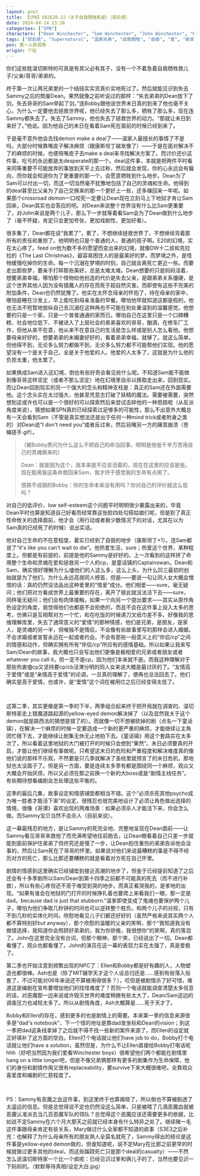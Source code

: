 ```yaml
---
layout: post
title: 【SPN】S02E20-22（关于自我牺牲和爱）（观后感）
date: 2024-04-14 23:30
categories: ["SPN"]
characters: ["Dean Winchester", "Sam Winchester", "John Winchester", "Bobby Singer"]
tags: ["观后感", "Supernatural", "温家兄弟", "自我牺牲", "自毁", "爱", "剧本"]
pov: 第一人称视角
origin: 个站
---
```


你们这些姓温切斯特的可真是有其父必有其子，没有一个不着急着自我牺牲救儿子/父亲/哥哥/弟弟的。

终于第一次让两兄弟里的一个结结实实货真价实地死过了。然后就能见识到失去Sammy之后的颓废Dean。果然就像之前听说过的那样：“失去弟弟的Dean放下了剑，失去哥哥的Sam举起了剑。”连Bobby跟他说世界末日真的到来了他也毫不关心，为什么一定要他去拯救世界呢，他已经失去了那么多，牺牲了那么多，现在连Sammy都失去了。失去了Sammy，他也失去了拯救世界的动力。“那就让末日到来好了。”他说。因为他自己的末日在看着Sam死在面前的时候已经到来了。

于是毫不意外他会去找demon make a deal了——温家人最擅长的事情了不是吗，大部分时候靠嘴皮子解决麻烦（跟康斯坦丁越发像了）——于是在面对解决不了的麻烦的时候，也便用嘴皮子去make a deal来寻找解决方案了。而讨价还价这件事，吃亏的永远都是太desperate的那一个。deal这件事，本就是把两件平时看来同等重要不可能放弃的事放到天平上去过称，然后就会发现，你的心永远会有偏向，而你就会知道你为了更重要的那一个，会愿意牺牲到什么地步。Dean为了Sam可以付出一切，而这一切当然毫不犹豫地包括了自己的灵魂和生命。他得到的deal甚至比父亲为了自己交换来的那一个更好上一些，还多赚回来一年呢。如果那个crossroad demon一口咬死一定要让Dean现在立刻马上下地狱才肯让Sam回来，Dean其实也会答应的吧。对Dean来说整个世界没有什么比Sam更重要了，对John来说是两个儿子，那么下一步就等着看Sam会为了Dean做到什么地步了（毫不怀疑，肯定只会更加夸张，更加戏剧性，更加好看）。

很多集了，Dean都在说“我累了”，累了，不想继续拯救世界了，不想继续背着那所有的责任和重担了。他明明也只是个普通的人，普通的孩子啊。E20的幻境，实在太心疼了。feed on他为数不多的愿望而变出来的幻境，就像DW十二叔和克拉拉的《The Last Christmas》，最容易困住人的是最美好的梦。而梦境之外，是怪物缓慢吃掉你的生命。每一个沉溺在梦境的时刻，自己就会离死亡更近一些。而要走出那些梦，要亲手打碎那些美好，总是太难太难。Dean想要的只是妈妈活着，想要弟弟幸福，哪怕那个怪物给他创造的代价是失去父亲，是跟弟弟关系僵硬，是这个世界其他人因为没有猎魔人的存在而死于超自然灾害。而即使有这些不完美的附加条件，Dean也仍然犹豫了。他实在太怀念母亲的怀抱了，待在母亲的家中，哪怕是睡在沙发上，早上能吃到母亲准备的早餐。哪怕他早就知道这都是假的，他也无法不短暂地放纵自己去沉溺在这种再也不可能在别处重温到的温馨感觉。他想要的只是一个家，只是一个普普通通的家而已。哪怕自己在这里只是一个口碑糟糕、社会地位低下、不被进入了上层社会的弟弟喜欢的哥哥，酗酒，在修车厂工作，但他从来不在意，他从来不在意自己的生活是怎么样或是别人怎么看他。他想要母亲好好的，想要弟弟的未婚妻好好的，看着弟弟幸福，就够了。就这么简单。但他得不到，无论多么努力都做不到，无论多么努力都不可能帮他们实现。他的愿望没有一个是关于自己，全是关于他爱的人。他爱的人太多了，这就是为什么他的负担太重，他太累了。

如果换成Sam进入这幻境，倒也有些好奇会看见些什么呢。不知道Sam能不能做到像哥哥这样坚定（或者不那么坚定）地在幻境里自杀以换取走出来，回到现实。而让Dean回到现实的另一个强大的念头和精神支柱是：真正的Sam还在外面需要他。这个念头实在太过强大，他甚至凭意志打破了妖精的魔法。需要被需要，突然想到这或许也可以是一个很好的可以探索然后来尝试击碎他的一种思路呢（从反派角度来说），猜想如果SPN真的已经探索过足够多的可能性，那么不出意外大概总有一天会看到Sam（不管是真实想法还是出于任何一种mind trick或者附身之类的）对Dean说“I don't need you”或者反过来，然后目睹另一方的痛苦崩溃（苍蝇搓手.gif）。

> （被Bobby质问为什么这么不把自己的命当回事，明明是他爸千辛万苦用自己的灵魂换来的）
>
> Dean：就是因为这个，我本来就不应该活着的，现在在这里的应该是爸。现在能用我这条命救回来Sam，我才终于感觉我的生命有点用了。
>
> 恨铁不成钢的Bobby：你的生命本来没有用吗？你对自己的评价就这么低吗？

对自己的低评价，low self-esteem这个问题平时明明很少暴露出来的，毕竟Dean平时也算是知道自己好看而经常靠这张脸四处勾搭姑娘们呢，但是到了真正性命攸关的选择面前，他才会（用行动或者极少数情况下的对话，尤其在以为Sam真的已经死了的时候）说出实话。

他对自己生命的不在意程度，着实已经到了自毁的地步（康斯坦丁+1）。连Sam都说了“it's like you can't wait to die”。他热爱生活，sure；热爱这个世界，某种程度上。但都是有前提的，前提是他的Sammy是好好的。上一次看到的这样拼了命用整个生命和灵魂在爱和拯救另一个人的cp，是童话镇的Captainswan。Dean和Sam，确实很好理解为什么嗑他们的人这么多，这么上头，为什么凹三最初的创始就是为了他们，为什么永远高居同人榜首，但是——要说一句让同人女大概会憎恨的话：真的仍然没法品出这种爱里的“情爱”成分。他们相爱——sure，毫无疑问；他们把对方看成世界上最重要的存在，离开了彼此就没法活下去——sure，同样毫无疑问；他们会有肉体接触，如果一个向另一个提出要求——其实从原作角色设定的角度，我觉得他们也都是不会拒绝的，而且不会在这件事上投入太多的思考，仿佛只是互相帮对方一个忙，和在吃饭的时候递刀叉纸巾差不多。好像我的思维理解库里，失去了通常意义的“爱情”的那种情感，他们是兄弟，是朋友，是家人，是灵魂的另一半，但唯独不是情侣，不会像有些故事里写的那样会进入婚姻，不会求婚或者宣誓永远在一起或者约会。不会有那些一般意义上的“伴侣/cp”之间的情感和动作，但确实拥有所有“伴侣/cp”所应有的感情基础。所以如果让我来写Sam/Dean的故事，我大概也只会写出他们更像是极相爱的兄弟或者朋友或者whatever you call it，但一定不是cp，因为他们本来就不是。而我这种理解对于那些热衷嗑cp又坚持要cp/cb泾渭分明的同人女来说大概是最讨厌的了。“友情高于爱情”或是“亲情高于爱情”的论调，一旦真的理解了，便再也没法回去了。他们确实是高于爱情，也或许，是“爱情”这个词在被用烂之后已经变得太低了。

<br>

这第二季，其实更像是第一季的下半，两季组合起来终于把开局就在调查的、温切斯特家走上猎魔道路起源的yellow-eyed demon解决掉了（以及显然我关于这个demon就是路西法的猜想是错了的）。而就像一切不想被砍掉的剧（点名一下童话镇），在解决一个麻烦的时候一定要造成一个新的更严重的麻烦，才能继续让主角团忙碌下去，才能继续让剧集无休无止地拍下去。《童话镇》用这个套路实在太多次了，所以看着这里地狱的大门被打开的时候只会想到“果然”。末日必须要真的开启，才能让他们继续有事做呢。只希望这末日的危险和严重程度和解决难度真的像他们说的那样不乐观，不然要是只几季就解决了圣经里就预言了的末日危机，那地狱也太没面子了。但是另一方面，要是连续太多季有都是围绕同一个麻烦，观众又大概会开始厌烦，所以又必须在那之前换一个新的大boss或是“剧情主线任务”。有些期待想看编剧会怎处理这些平衡的。

这季的最后几集，故事设定和情感铺垫都相当不错。这个“必须杀死其他psycho成为唯一胜者才能活下来”的设定，很残忍也很完美地设计了必须让角色做出选择的情境，很像《哥谭》喜欢出现的两难场景：如果必须杀人才能活下来，你会怎么做。而Sammy宝贝当然不会杀人（目前来说）。

这一幕最残忍的地方，是让Sammy的死完全地、完整地呈现在Dean面前——让Sammy看见哥哥来救他了而充满希望地往前跑去，让Dean眼看着自己只差一步就能到面前保护住弟弟了但终究还是慢了一步，让Dean抱住重伤的弟弟告诉他会没事的，然后让Sam死在了哥哥的怀里。如果说对他们来说最糟糕的事是不得不经历对方的死亡，那么比那还要糟糕的就是看着对方死在自己怀里。

剧情的情感到这里确实已经铺垫到接近高潮的地步了，但鉴于已经提前知道了之后还会有十多季剧所以Sam/Dean到第十四季之前都不可能真的死去（而不进行补救），所以有些心疼但还不至于难受到哭的地步。而真正看哭我的，是爹地的出现。“如果有谁会在地狱的门打开的时候挣扎着也要爬上来看我们一眼，那一定是dad，because dad is just that stubborn.”温爹即使变成了鬼魂也要保护两个儿子，哪怕为他们争取几秒钟的时间也可以逆转整个胜负。和两个儿子的对视，只有不到几秒的实体化时间，欣慰地看见儿子们都还好好的（虽然严格来说其实两个人都不算特别好but anyway），那个欣慰的温暖的父亲的笑啊，那个“我知道我没有做错选择，我知道你会照顾好弟弟的，我为你骄傲，我很想你”的笑啊，真的落泪了。John在这里完全没有台词，但那个眼神，那个笑，已经说出了一切。Dean都看懂了，观众也都看懂了。John的演员在这一幕的表现力实在太强了，真是爱极了。

第二季也开始注意到频繁出现的NPC了：Ellen和Bobby都是好有趣的人，人物塑造也都很棒。Ash也是（除了MIT辍学天才这个人设总归还是……感到有些落入俗套了，不过可能对06年来说还不算被用得很多？），哎但是被剧情杀了好可惜，难道这是编剧在宣布要增加他们的找怪难度了？否则一个电话就能调查清楚太多信息的话，对恶魔那一边来说或许毁灭世界的难度稍微有些太大了，Dean/Sam这边的调查压力也减轻太多了。所以从剧情角度，Ash大概算是……死于天才了。

Bobby和Ellen的存在，感到更多的也是剧情上的需要。本来第一季的信息来源很多是“dad's notebook”，下一个怪的地址是靠dad发坐标和Dean的vision；到这一季把dad这条线拿掉了之后就不得不找一些新的案件来源了，而Ellen的设定就正好填补了这方面的空白。Ellen打个电话就让他们have job to do，Bobby打个电话就让他们have a solution，虽然但是，为什么不让Ellen直接给Bobby打电话呢hhh（好吧当然因为我们爱看Winchester boys）很希望他们两个都能在剧情里hang on a little longer吧，但是不像兄弟俩那样有更多的剧集作为生命保障，他们的身份和剧情作用又很有replaceability，要survive下来大概很难吧，全靠观众喜爱度和编剧的仁慈程度了。

<br>

PS：Sammy有恶魔之血这件事，到这里终于也算揭晓了，所以倒也不算被剧透了太遥远的信息。但是总觉得说不定也仍然没这么简单，只是被喂了几滴恶魔血就被恶魔认准派去当几百恶魔军队的领队？总觉得这个恶魔应该还需要更多的依据，比如说不定Sammy在六个月大那天之前就已经本身有什么特异之处了。继续赌一毛这件事跟母亲肯定有些关系，Mary做过什么全家都不知道的疯事（S3E3之后补充：也解释了为什么母亲所有的朋友熟人全莫名就死了，Sammy得出的结论是这件事是yellow-eyed demon做的，但谁知道呢，说不定Mary在比那之前更早的时候就做过更多其他的deal，而这些蹊跷死亡只是那个deal的casualty）——不然怎么说温切斯特家一个比一个疯呢：已经见识过爹和俩儿子的了，当然也要见识一下妈妈的。（默默等待真相/设定大白.jpg）
